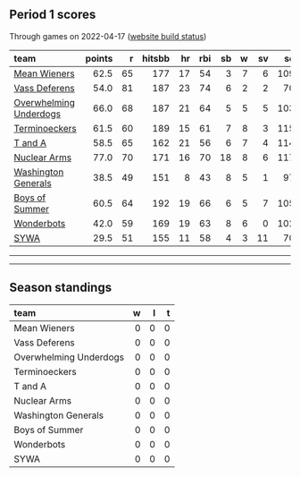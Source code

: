 

## Period 1 scores

Through games on 2022-04-17 ([website build status](https://github.com/brian-bot/pl-site/actions))


|team                                              | points|  r| hitsbb| hr| rbi| sb|  w| sv|  so|   era|  whip|
|:-------------------------------------------------|------:|--:|------:|--:|---:|--:|--:|--:|---:|-----:|-----:|
|[Mean Wieners](./meanwieners)                     |   62.5| 65|    177| 17|  54|  3|  7|  6| 109| 1.223| 0.903|
|[Vass Deferens](./vassdeferens)                   |   54.0| 81|    187| 23|  74|  6|  2|  2|  70| 4.060| 1.353|
|[Overwhelming Underdogs](./overwhelmingunderdogs) |   66.0| 68|    187| 21|  64|  5|  5|  5| 103| 3.026| 1.073|
|[Terminoeckers](./terminoeckers)                  |   61.5| 60|    189| 15|  61|  7|  8|  3| 115| 3.924| 1.215|
|[T and A](./tanda)                                |   58.5| 65|    162| 21|  56|  6|  7|  4| 114| 4.003| 1.155|
|[Nuclear Arms](./nucleararms)                     |   77.0| 70|    171| 16|  70| 18|  8|  6| 117| 3.537| 1.198|
|[Washington Generals](./washingtongenerals)       |   38.5| 49|    151|  8|  43|  8|  5|  1|  97| 2.904| 1.142|
|[Boys of Summer](./boysofsummer)                  |   60.5| 64|    192| 19|  66|  6|  5|  7| 105| 4.309| 1.241|
|[Wonderbots](./wonderbots)                        |   42.0| 59|    169| 19|  63|  8|  6|  0| 102| 4.872| 1.404|
|[SYWA](./sywa)                                    |   29.5| 51|    155| 11|  58|  4|  3| 11|  70| 5.050| 1.340|

* * *
* * *

## Season standings


|team                   |  w|  l|  t|
|:----------------------|--:|--:|--:|
|Mean Wieners           |  0|  0|  0|
|Vass Deferens          |  0|  0|  0|
|Overwhelming Underdogs |  0|  0|  0|
|Terminoeckers          |  0|  0|  0|
|T and A                |  0|  0|  0|
|Nuclear Arms           |  0|  0|  0|
|Washington Generals    |  0|  0|  0|
|Boys of Summer         |  0|  0|  0|
|Wonderbots             |  0|  0|  0|
|SYWA                   |  0|  0|  0|


